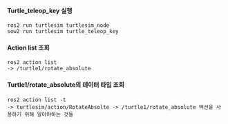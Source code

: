#### Turtle_teleop_key 실행
```
ros2 run turtlesim turtlesim_node
sow2 run turtlesim turtle_teleop_key
```

#### Action list 조회
```
ros2 action list
-> /turtle1/rotate_absolute
```

#### Turtle1/rotate_absolute의 데이터 타입 조회
```
ros2 action list -t
-> turtlesim/action/RotateAbsolte -> /turtle1/rotate_absolute 액션을 사용하기 위해 알아야하는 것들
```
